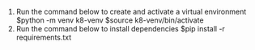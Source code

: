 1. Run the command below to create and activate a virtual environment 
	$python -m venv k8-venv
	$source k8-venv/bin/activate
2. Run the command below to install dependencies
	$pip install -r requirements.txt

